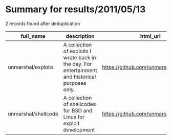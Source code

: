 
# Summary for results/2011/05/13
    
2 records found after deduplication

| full_name | description | html_url | matched_list | matched_count | pushed_at | size | stargazers_count | language | forks_count |
|---------------------|----------------------------------------------------------------------------------------------------|----------------------------------------|--------------------------|-----------------|---------------------------|--------|--------------------|------------|---------------|
| unmarshal/exploits | A collection of exploits I wrote back in the day. For entertainment and historical purposes only. | https://github.com/unmarshal/exploits | ['exploit'] | 1 | 2011-05-13 00:19:52+00:00 | 156 | 4 | C | 1 |
| unmarshal/shellcode | A collection of shellcodes for BSD and Linux for exploit development | https://github.com/unmarshal/shellcode | ['exploit', 'shellcode'] | 2 | 2011-05-13 01:38:08+00:00 | 88 | 26 | C | 10 |
